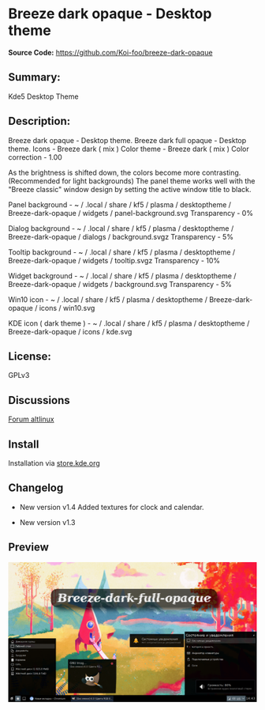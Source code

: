 # Breeze dark opaque - Desktop theme

**Source Code:** https://github.com/Koi-foo/breeze-dark-opaque

## Summary:
Kde5 Desktop Theme

## Description:
Breeze dark opaque - Desktop theme.
Breeze dark full opaque - Desktop theme.
Icons - Breeze dark ( mix )
Color theme - Breeze dark ( mix )
Color correction - 1.00

As the brightness is shifted down, the colors become more contrasting. (Recommended for light backgrounds)
The panel theme works well with the "Breeze classic" window design by setting the active window title to black.

Panel background - ~ / .local / share / kf5 / plasma / desktoptheme / Breeze-dark-opaque / widgets / panel-background.svg
Transparency - 0%

Dialog background - ~ / .local / share / kf5 / plasma / desktoptheme / Breeze-dark-opaque / dialogs / background.svgz
Transparency - 5%

Tooltip background - ~ / .local / share / kf5 / plasma / desktoptheme / Breeze-dark-opaque / widgets / tooltip.svgz
Transparency - 10%

Widget background - ~ / .local / share / kf5 / plasma / desktoptheme / Breeze-dark-opaque / widgets / background.svg
Transparency - 5%

Win10 icon - ~ / .local / share / kf5 / plasma / desktoptheme / Breeze-dark-opaque / icons / win10.svg

KDE icon ( dark theme ) - ~ / .local / share / kf5 / plasma / desktoptheme / Breeze-dark-opaque / icons / kde.svg

## License: 
GPLv3

## Discussions
[Forum altlinux](https://forum.altlinux.org/index.php?topic=44275.0)

## Install
Installation via [store.kde.org](https://store.kde.org/p/1424368)

## Changelog
* New version v1.4
Added textures for clock and calendar.

* New version v1.3

## Preview
<p align="center">
  <img src="./preview/preview-1.png" alt="Size Limit CLI" width="738">
</p>

